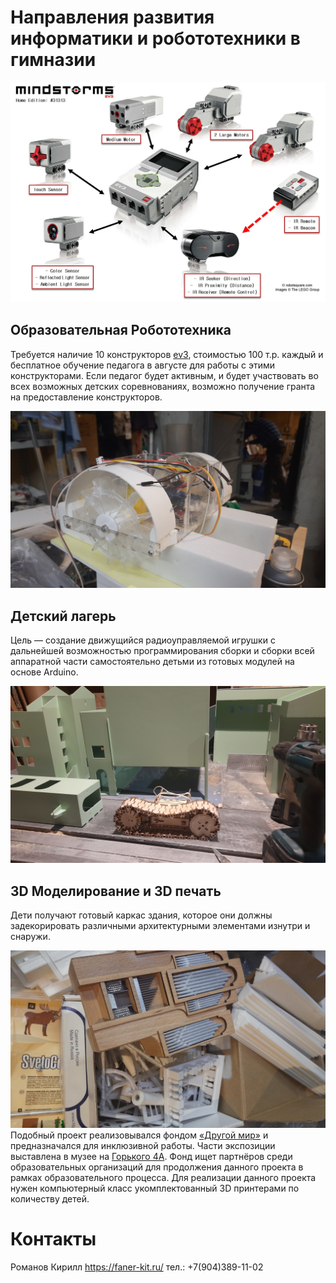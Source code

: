 # Направления развития информатики и робототехники в гимназии
![Конструктор ev3](img/EV3Hardware-large.jpg)

## Образовательная Робототехника
Требуется наличие 10 конструкторов [ev3](https://educube.ru/products/bazovyy-nabor-lego-mindstorms-education-ev3/), стоимостью 100 т.р. каждый и бесплатное обучение педагога в августе для работы с этими конструкторами. Если педагог будет активным, и будет участвовать во всех возможных детских соревнованиях, возможно получение гранта на предоставление конструкторов.

![Модель колесного теплохода](/img/wheeled.jpg)
## Детский лагерь
Цель — создание движущийся радиоуправляемой игрушки с дальнейшей возможностью программирования сборки и сборки всей аппаратной части самостоятельно детьми из готовых модулей на основе Arduino.

![Радиоуправляемый танк на фоне готового каркаса здания](/img/tank.jpg)
## 3D Моделирование и 3D печать
Дети получают готовый каркас здания, которое они должны задекорировать различными архитектурными элементами изнутри и снаружи. 

![Архитектурные элементы для декорации](/img/architectural.jpg)
Подобный проект реализовывался фондом [«Другой мир»](https://uraldobro.ru/katalog-nko/fond-podderzhki-i-razvitiya-socialno-ekonomicheskih-proektov-/) и предназначался для инклюзивной работы. Части экспозиции выставлена в музее на [Горького 4А](https://nashural.ru/mesta/sverdlovskaya-oblast/ekaterinburg/muzey-arhitektury-i-dizajna-urgahu/). Фонд ищет партнёров среди образовательных организаций для продолжения данного проекта в рамках образовательного процесса. Для реализации данного проекта нужен компьютерный класс укомплектованный 3D принтерами по количеству детей.

# Контакты 
Романов Кирилл 
https://faner-kit.ru/
тел.: +7(904)389-11-02